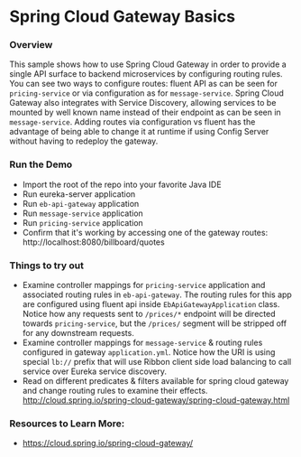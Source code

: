 # Spring Cloud Gateway Basics

### Overview

This sample shows how to use Spring Cloud Gateway in order to provide a single API surface to backend microservices by configuring routing rules. You can see two ways to configure routes: fluent API as can be seen for `pricing-service` or via configuration as for `message-service`. Spring Cloud Gateway also integrates with Service Discovery, allowing services to be mounted by well known name instead of their endpoint as can be seen in `message-service`. Adding routes via configuration vs fluent has the advantage of being able to change it at runtime if using Config Server without having to redeploy the gateway. 

### Run the Demo

* Import the root of the repo into your favorite Java IDE
* Run eureka-server application
* Run `eb-api-gateway` application
* Run `message-service` application
* Run `pricing-service` application
* Confirm that it's working by accessing one of the gateway routes: http://localhost:8080/billboard/quotes 
 

### Things to try out 
* Examine controller mappings for `pricing-service` application and associated routing rules in `eb-api-gateway`. The routing rules for this app are configured using fluent api inside `EbApiGatewayApplication` class. Notice how any requests sent to `/prices/*` endpoint will be directed towards `pricing-service`, but the `/prices/` segment will be stripped off for any downstream requests.
* Examine controller mappings for `message-service` & routing rules configured in gateway `application.yml`. Notice how the URI is using special `lb://` prefix that will use Ribbon client side load balancing to call service over Eureka service discovery.
* Read on different predicates & filters available for spring cloud gateway and change routing rules to examine their effects. http://cloud.spring.io/spring-cloud-gateway/spring-cloud-gateway.html
 
### Resources to Learn More:
* https://cloud.spring.io/spring-cloud-gateway/